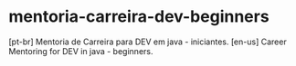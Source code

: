 # mentoria-carreira-dev-beginners
[pt-br] Mentoria de Carreira para DEV em java - iniciantes.
[en-us] Career Mentoring for DEV in java - beginners.
